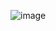 ![image](https://github.com/Bottomdeal/WebGoat/assets/120577570/ca74a134-fac8-4353-9727-fb05a536b413)
